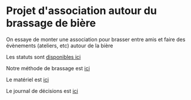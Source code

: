# Projet d'association autour du brassage de bière

On essaye de monter une association pour brasser entre amis et faire des évènements (ateliers, etc) autour de la bière

Les statuts sont [disponibles ici](./statuts.md)

Notre méthode de brassage est [ici](./brassage.md)

Le matériel est [ici](./materiel.md)

Le journal de décisions est [ici](./decisions.md)
